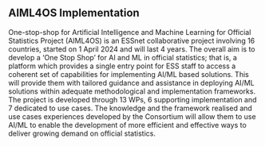 ## AIML4OS Implementation

One-stop-shop for Artificial Intelligence and Machine Learning for Official Statistics Project (AIML4OS) is an ESSnet collaborative project involving 16 countries, started on 1 April 2024 and will last 4 years.
The overall aim is to develop a ‘One Stop Shop’ for AI and ML in official statistics; that is, a platform which provides a single entry point for ESS staff to access a coherent set of capabilities for implementing AI/ML based solutions. This will provide them with tailored guidance and assistance in deploying AI/ML solutions within adequate methodological and implementation frameworks.  The project is developed through 13 WPs, 6 supporting implementation and 7 dedicated to use cases. 
The knowledge and the framework realised and use cases experiences developed by the Consortium will allow them to use AI/ML to enable the development of more efficient and effective ways to deliver growing demand on official statistics.
